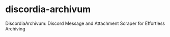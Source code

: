 # discordia-archivum
DiscordiaArchivum: Discord Message and Attachment Scraper for Effortless Archiving
